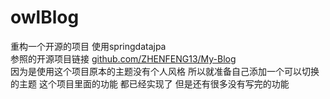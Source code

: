 # owlBlog
重构一个开源的项目 使用springdatajpa 
<br/>
参照的开源项目链接
[github.com/ZHENFENG13/My-Blog](https://github.com/ZHENFENG13/My-Blog)
<br/>
因为是使用这个项目原本的主题没有个人风格 所以就准备自己添加一个可以切换的主题 
这个项目里面的功能 都已经实现了 但是还有很多没有写完的功能 
